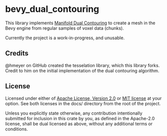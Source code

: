 # bevy_dual_contouring
This library implements [Manifold Dual Contouring](http://faculty.cs.tamu.edu/schaefer/research/dualsimp_tvcg.pdf) to create a mesh in the Bevy engine from regular samples of voxel data (chunks).

Currently the project is a work-in-progress, and unusable.

## Credits
@hmeyer on GitHub created the tesselation library, which this library forks. Credit to him on the initial implementation of the dual contouring algorithm.

## License
Licensed under either of <a href="LICENSE-APACHE">Apache License, Version
2.0</a> or <a href="LICENSE-MIT">MIT license</a> at your option. See both licenses in the docs/ directory from the root of the project.

Unless you explicitly state otherwise, any contribution intentionally submitted for inclusion in this crate by you, as defined in the Apache-2.0 license, shall be dual licensed as above, without any additional terms or conditions.
